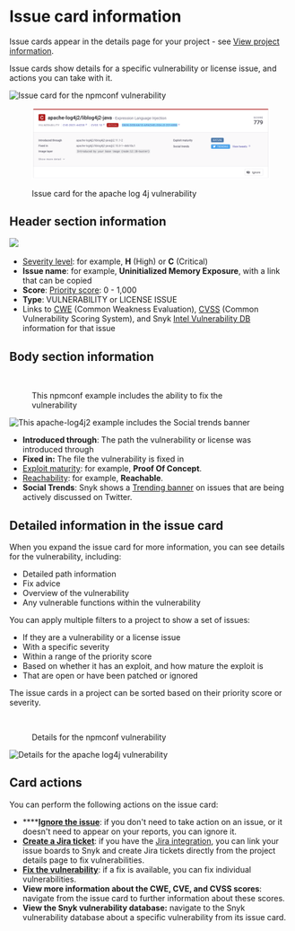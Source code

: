 # Issue card information

Issue cards appear in the details page for your project - see [View project information](https://docs.snyk.io/getting-started/introduction-to-snyk-projects/view-project-information).

Issue cards show details for a specific vulnerability or license issue, and actions you can take with it.

![Issue card for the npmconf vulnerability](../../.gitbook/assets/copy\_link\_to\_issue-8dec2022.png)

<figure><img src="../../.gitbook/assets/image-card-apachelog4j2-8dec2022.png" alt=""><figcaption><p>Issue card for the apache log 4j vulnerability</p></figcaption></figure>

## Header section information

![](../../.gitbook/assets/issue-card-header\_8dec2022.png)

* [Severity level](https://docs.snyk.io/introducing-snyk/snyks-core-concepts/severity-levels): for example, **H** (High) or **C** (Critical)
* **Issue name**: for example, **Uninitialized Memory Exposure**, with a link that can be copied
* **Score**: [Priority score](https://docs.snyk.io/fixing-and-prioritizing-issues/starting-to-fix-vulnerabilities/snyk-priority-score): 0 - 1,000
* **Type**: VULNERABILITY or LICENSE ISSUE
* Links to [CWE](https://cwe.mitre.org/index.html) (Common Weakness Evaluation), [CVSS](https://www.first.org/cvss/calculator/3.1) (Common Vulnerability Scoring System), and Snyk [Intel Vulnerability DB](https://snyk.io/vuln) information for that issue

## Body section information

<figure><img src="../../.gitbook/assets/issue-card-body-eg1_8dec2022.png" alt=""><figcaption><p>This npmconf example includes the ability to fix the vulnerability</p></figcaption></figure>

![This apache-log4j2 example includes the Social trends banner](../../.gitbook/assets/issue-card\_body-section\_14sept2022.png)

* **Introduced through**: The path the vulnerability or license was introduced through
* **Fixed in:** The file the vulnerability is fixed in
* [Exploit maturity](https://docs.snyk.io/fixing-and-prioritizing-issues/issue-management/evaluating-and-prioritizing-vulnerabilities): for example, **Proof Of Concept**.
* [Reachability](https://support.snyk.io/hc/en-us/articles/360010554837-Reachable-Vulnerabilities-): for example, **Reachable**.
* **Social Trends**: Snyk shows a [Trending banner](https://docs.snyk.io/fixing-and-prioritizing-issues/prioritizing-issues/prioritize-by-social-trends) on issues that are being actively discussed on Twitter.

## Detailed information in the issue card

When you expand the issue card for more information, you can see details for the vulnerability, including:

* Detailed path information
* Fix advice
* Overview of the vulnerability
* Any vulnerable functions within the vulnerability

You can apply multiple filters to a project to show a set of issues:

* If they are a vulnerability or a license issue
* With a specific severity
* Within a range of the priority score
* Based on whether it has an exploit, and how mature the exploit is
* That are open or have been patched or ignored

The issue cards in a project can be sorted based on their priority score or severity.

<figure><img src="../../.gitbook/assets/image-card-expanded_8dec2022.png" alt=""><figcaption><p>Details for the npmconf vulnerability</p></figcaption></figure>

![Details for the apache log4j vulnerability](../../.gitbook/assets/issue\_card-expanded\_14sept2022.png)

## Card actions

You can perform the following actions on the issue card:

* \*\*\*\*[**Ignore the issue**](../../features/fixing-and-prioritizing-issues/issue-management/ignore-issues.md): if you don't need to take action on an issue, or it doesn't need to appear on your reports, you can ignore it.
* [**Create a Jira ticket**](https://docs.snyk.io/integrations/untitled-3/jira): if you have the [Jira integration](https://docs.snyk.io/integrations/untitled-3/jira), you can link your issue boards to Snyk and create Jira tickets directly from the project details page to fix vulnerabilities.
* [**Fix the vulnerability**](https://docs.snyk.io/snyk-open-source/open-source-basics/fixing-vulnerabilities): if a fix is available, you can fix individual vulnerabilities.
* **View more information about the CWE, CVE, and CVSS scores**: navigate from the issue card to further information about these scores.
* **View the Snyk vulnerability database:** navigate to the Snyk vulnerability database about a specific vulnerability from its issue card.
